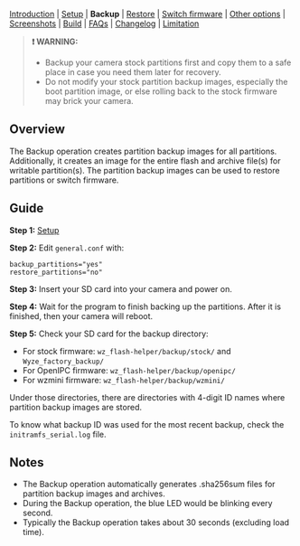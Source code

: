 [Introduction](README.md) | [Setup](README_setup.md) | **Backup** | [Restore](README_restore.md) | [Switch firmware](README_switch_firmware.md) | [Other options](README_other_options.md) | [Screenshots](README_screenshots.md) | [Build](README_build.md) | [FAQs](README_FAQs.md) | [Changelog](Changelog.md) | [Limitation](Limitation.md)

> **❗ WARNING:**
> - Backup your camera stock partitions first and copy them to a safe place in case you need them later for recovery.
> - Do not modify your stock partition backup images, especially the boot partition image, or else rolling back to the stock firmware may brick your camera.

## Overview

The Backup operation creates partition backup images for all partitions. Additionally, it creates an image for the entire flash and archive file(s) for writable partition(s). The partition backup images can be used to restore partitions or switch firmware.

## Guide

**Step 1:** [Setup](README_setup.md)

**Step 2:** Edit `general.conf` with:
```
backup_partitions="yes"
restore_partitions="no"
```

**Step 3:** Insert your SD card into your camera and power on.

**Step 4:** Wait for the program to finish backing up the partitions. After it is finished, then your camera will reboot.

**Step 5:** Check your SD card for the backup directory:

- For stock firmware: `wz_flash-helper/backup/stock/` and `Wyze_factory_backup/`
- For OpenIPC firmware: `wz_flash-helper/backup/openipc/`
- For wzmini firmware: `wz_flash-helper/backup/wzmini/`

Under those directories, there are directories with 4-digit ID names where partition backup images are stored.

To know what backup ID was used for the most recent backup, check the `initramfs_serial.log` file.

## Notes

- The Backup operation automatically generates .sha256sum files for partition backup images and archives.
- During the Backup operation, the blue LED would be blinking every second.
- Typically the Backup operation takes about 30 seconds (excluding load time).
